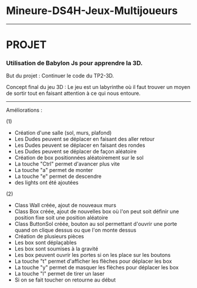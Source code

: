 # Mineure-DS4H-Jeux-Multijoueurs

***

# PROJET
### Utilisation de Babylon Js pour apprendre la 3D. 

But du projet : Continuer le code du TP2-3D.

Concept final du jeu 3D : Le jeu est un labyrinthe où il faut trouver un moyen de sortir tout en faisant attention à ce qui nous entoure.

***

Améliorations : 

(1) 

- Création d'une salle (sol, murs, plafond)
- Les Dudes peuvent se déplacer en faisant des aller retour
- Les Dudes peuvent se déplacer en faisant des rondes
- Les Dudes peuvent se déplacer de façon aléatoire
- Création de box positionnées aléatoirement sur le sol
- La touche "Ctrl" permet d'avancer plus vite
- La touche "a" permet de monter 
- La touche "e" permet de descendre
- des lights ont été ajoutées

(2)

- Class Wall créée, ajout de nouveaux murs
- Class Box créée, ajout de nouvelles box où l'on peut soit définir une position fixe soit une position aléatoire
- Class ButtonSol créée, bouton au sol permettant d'ouvrir une porte quand on clique dessus ou que l'on monte dessus
- Création de plusieurs pièces
- Les box sont déplaçables
- Les box sont soumises à la gravité
- Les box peuvent ouvrir les portes si on les place sur les boutons
- La touche "t" permet d'afficher les flèches pour déplacer les box
- La touche "y" permet de masquer les flèches pour déplacer les box
- La touche "l" permet de tirer un laser
- Si on se fait toucher on retourne au début

